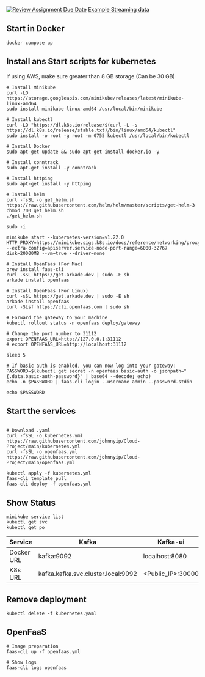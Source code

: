 [![Review Assignment Due Date](https://classroom.github.com/assets/deadline-readme-button-24ddc0f5d75046c5622901739e7c5dd533143b0c8e959d652212380cedb1ea36.svg)](https://classroom.github.com/a/Ha6DivV4)
[Example Streaming data](https://data.gov.hk/tc-data/dataset/hk-hko-rss-smart-lamppost-weather-data/resource/eae90458-96ef-4b05-9222-b1ee4fff3487)

## Start in Docker

```
docker compose up
```

## Install ans Start scripts for kubernetes
If using AWS, make sure greater than 8 GB storage (Can be 30 GB)

```
# Install Minikube
curl -LO https://storage.googleapis.com/minikube/releases/latest/minikube-linux-amd64
sudo install minikube-linux-amd64 /usr/local/bin/minikube

# Install kubectl
curl -LO "https://dl.k8s.io/release/$(curl -L -s https://dl.k8s.io/release/stable.txt)/bin/linux/amd64/kubectl"
sudo install -o root -g root -m 0755 kubectl /usr/local/bin/kubectl

# Install Docker
sudo apt-get update && sudo apt-get install docker.io -y

# Install conntrack
sudo apt-get install -y conntrack

# Install httping
sudo apt-get install -y httping

# Install helm
curl -fsSL -o get_helm.sh https://raw.githubusercontent.com/helm/helm/master/scripts/get-helm-3
chmod 700 get_helm.sh
./get_helm.sh

sudo -i

```

```
minikube start --kubernetes-version=v1.22.0 HTTP_PROXY=https://minikube.sigs.k8s.io/docs/reference/networking/proxy/ --extra-config=apiserver.service-node-port-range=6000-32767 disk=20000MB --vm=true --driver=none

# Install OpenFaas (For Mac)
brew install faas-cli
curl -sSL https://get.arkade.dev | sudo -E sh
arkade install openfaas

# Install OpenFaas (For Linux)
curl -sSL https://get.arkade.dev | sudo -E sh
arkade install openfaas
curl -SLsf https://cli.openfaas.com | sudo sh
```

```
# Forward the gateway to your machine
kubectl rollout status -n openfaas deploy/gateway

# Change the port number to 31112
export OPENFAAS_URL=http://127.0.0.1:31112
# export OPENFAAS_URL=http://localhost:31112

sleep 5

# If basic auth is enabled, you can now log into your gateway:
PASSWORD=$(kubectl get secret -n openfaas basic-auth -o jsonpath="{.data.basic-auth-password}" | base64 --decode; echo)
echo -n $PASSWORD | faas-cli login --username admin --password-stdin

echo $PASSWORD

```


## Start the services

```

# Download .yaml
curl -fsSL -o kubernetes.yml https://raw.githubusercontent.com/johnnyip/Cloud-Project/main/kubernetes.yml
curl -fsSL -o openfaas.yml https://raw.githubusercontent.com/johnnyip/Cloud-Project/main/openfaas.yml

kubectl apply -f kubernetes.yml
faas-cli template pull
faas-cli deploy -f openfaas.yml
```
## Show Status
```
minikube service list
kubectl get svc
kubectl get po
```


| Service    | Kafka                              | Kafka-ui        | mongo-ui        |
| ---------- | ---------------------------------- | --------------- | --------------- |
| Docker URL | kafka:9092                         | localhost:8080  | localhost:8081  |
| K8s URL    | kafka.kafka.svc.cluster.local:9092 | <Public_IP>:30000 | <Public_IP>:30001 |



## Remove deployment
```
kubectl delete -f kubernetes.yaml
```

## OpenFaaS 
```
# Image preparation
faas-cli up -f openfaas.yml

# Show logs
faas-cli logs openfaas
```